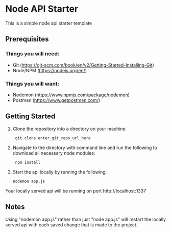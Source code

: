 # Node API Starter

This is a simple node api starter template

## Prerequisites

### Things you will need:
- Git (https://git-scm.com/book/en/v2/Getting-Started-Installing-Git)
- Node/NPM (https://nodejs.org/en/)

### Things you will want:
- Nodemon (https://www.npmjs.com/package/nodemon)
- Postman (https://www.getpostman.com/)

## Getting Started

1) Clone the repository into a directory on your machine
	
		git clone enter_git_repo_url_here
		
2) Navigate to the directory with command line and run the following to download all necessary node modules:

		npm install

3)	Start the api locally by running the following:

		nodemon app.js

Your locally served api will be running on port http://localhost:1337

## Notes

Using "nodemon app.js" rather than just "node app.js" will restart the locally served api with each saved change that is made to the project.